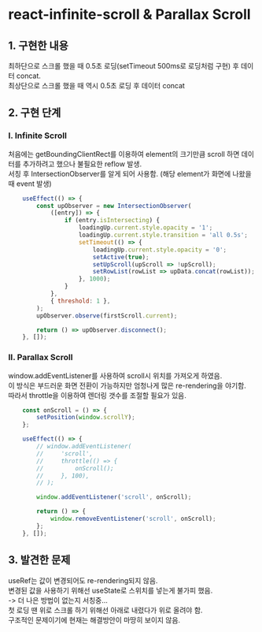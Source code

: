# react-infinite-scroll & Parallax Scroll

## 1. 구현한 내용
최하단으로 스크롤 했을 때 0.5초 로딩(setTimeout 500ms로 로딩처럼 구현) 후 데이터 concat.  
최상단으로 스크롤 했을 때 역시 0.5초 로딩 후 데이터 concat

## 2. 구현 단계
### I. Infinite Scroll
처음에는 getBoundingClientRect를 이용하여 element의 크기만큼 scroll 하면 데이터를 추가하려고 했으나 불필요한 reflow 발생.  
서칭 후 IntersectionObserver를 알게 되어 사용함. (해당 element가 화면에 나왔을 때 event 발생)

```javascript
    useEffect(() => {
        const upObserver = new IntersectionObserver(
            ([entry]) => {
                if (entry.isIntersecting) {
                    loadingUp.current.style.opacity = '1';
                    loadingUp.current.style.transition = 'all 0.5s';
                    setTimeout(() => {
                        loadingUp.current.style.opacity = '0';
                        setActive(true);
                        setUpScroll(upScroll => !upScroll);
                        setRowList(rowList => upData.concat(rowList));
                    }, 1000);
                }
            },
            { threshold: 1 },
        );
        upObserver.observe(firstScroll.current);

        return () => upObserver.disconnect();
    }, []);
```

### II. Parallax Scroll
window.addEventListener를 사용하여 scroll시 위치를 가져오게 하였음.  
이 방식은 부드러운 화면 전환이 가능하지만 엄청나게 많은 re-rendering을 야기함.  
따라서 throttle을 이용하여 렌더링 갯수를 조절할 필요가 있음.  

```javascript
    const onScroll = () => {
        setPosition(window.scrollY);
    };

    useEffect(() => {
        // window.addEventListener(
        //     'scroll',
        //     throttle(() => {
        //         onScroll();
        //     }, 100),
        // );

        window.addEventListener('scroll', onScroll);

        return () => {
            window.removeEventListener('scroll', onScroll);
        };
    }, []);
```


## 3. 발견한 문제

useRef는 값이 변경되어도 re-rendering되지 않음.  
변경된 값을 사용하기 위해선 useState로 스위치를 넣는게 불가피 했음.  
-> 더 나은 방법이 없는지 서칭중...  
첫 로딩 땐 위로 스크롤 하기 위해선 아래로 내렸다가 위로 올려야 함.  
구조적인 문제이기에 현재는 해결방안이 마땅히 보이지 않음. 
